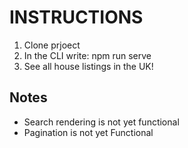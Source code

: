 # INSTRUCTIONS

1. Clone prjoect
2. In the CLI write: npm run serve
3. See all house listings in the UK!

## Notes
- Search rendering is not yet functional
- Pagination is not yet Functional

